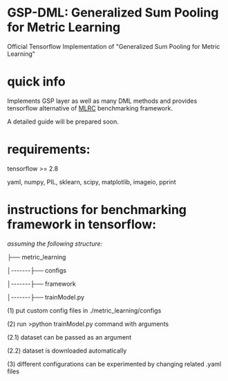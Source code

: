 # GSP-DML: Generalized Sum Pooling for Metric Learning
Official Tensorflow Implementation of "Generalized Sum Pooling for Metric Learning"

# quick info
Implements GSP layer as well as many DML methods and provides tensorflow alternative of [MLRC](https://github.com/KevinMusgrave/pytorch-metric-learning) benchmarking framework.

A detailed guide will be prepared soon.


# requirements:
tensorflow >= 2.8

yaml, numpy, PIL, sklearn, scipy, matplotlib, imageio, pprint

# instructions for benchmarking framework in tensorflow:
*assuming the following structure:*

├── metric_learning

│-------├── configs

│-------├── framework

│-------├── trainModel.py

(1) put custom config files in ./metric_learning/configs

(2) run >python trainModel.py command with arguments

(2.1) dataset can be passed as an argument

(2.2) dataset is downloaded automatically

(3) different configurations can be experimented by changing related .yaml files

